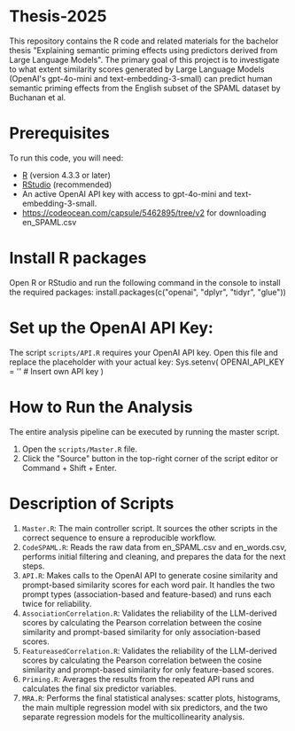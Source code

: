 # Thesis-2025
This repository contains the R code and related materials for the bachelor thesis "Explaining semantic priming effects using predictors derived from Large Language Models". The primary goal of this project is to investigate to what extent similarity scores generated by Large Language Models (OpenAI's gpt-4o-mini and text-embedding-3-small) can predict human semantic priming effects from the English subset of the SPAML dataset by Buchanan et al.

# Prerequisites
To run this code, you will need:
- [R](https://www.r-project.org/) (version 4.3.3 or later)
- [RStudio](https://www.rstudio.com/) (recommended)
- An active OpenAI API key with access to gpt-4o-mini and text-embedding-3-small.
- https://codeocean.com/capsule/5462895/tree/v2 for downloading en_SPAML.csv 

# Install R packages
Open R or RStudio and run the following command in the console to install the required packages:
install.packages(c("openai", "dplyr", "tidyr", "glue"))

# Set up the OpenAI API Key:
The script `scripts/API.R` requires your OpenAI API key. Open this file and replace the placeholder with your actual key:
    Sys.setenv(
      OPENAI_API_KEY = '' # Insert own API key
    )

# How to Run the Analysis
The entire analysis pipeline can be executed by running the master script.
1.  Open the `scripts/Master.R` file.
2.  Click the "Source" button in the top-right corner of the script editor or Command + Shift + Enter.

# Description of Scripts
1. `Master.R`: The main controller script. It sources the other scripts in the correct sequence to ensure a reproducible workflow.
2. `CodeSPAML.R`: Reads the raw data from en_SPAML.csv and en_words.csv, performs initial filtering and cleaning, and prepares the data for the next steps.
3. `API.R`: Makes calls to the OpenAI API to generate cosine similarity and prompt-based similarity scores for each word pair. It handles the two prompt types (association-based and feature-based) and runs each twice for reliability.
4. `AssociationCorrelation.R`: Validates the reliability of the LLM-derived scores by calculating the Pearson correlation between the cosine similarity and prompt-based similarity for only association-based scores.
5. `FeatureasedCorrelation.R`: Validates the reliability of the LLM-derived scores by calculating the Pearson correlation between the cosine similarity and prompt-based similarity for only feature-based scores.
6. `Priming.R`: Averages the results from the repeated API runs and calculates the final six predictor variables.
7. `MRA.R`: Performs the final statistical analyses: scatter plots, histograms, the main multiple regression model with six predictors, and the two separate regression models for the multicollinearity analysis.
